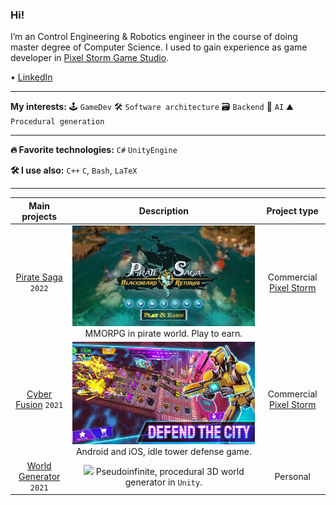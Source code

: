 ### Hi!
I’m an Control Engineering & Robotics engineer in the course of doing master degree of Computer Science.
I used to gain experience as game developer in [Pixel Storm Game Studio](https://pixelstorm.pl/).

 • [LinkedIn](https://www.linkedin.com/in/micha%C5%82-wi%C4%99cek-8286b1206/)

___
**My interests:**
🕹 `GameDev`
🛠 `Software architecture`
🗃 `Backend`
🤖 `AI`
⛰ `Procedural generation`

___
**🔥 Favorite technologies:**
`C#` `UnityEngine`

**🛠 I use also:**
`C++`
`C`,
`Bash`,
`LaTeX`
  
___
| **Main projects**        | Description                                     | Project type           |
| :----------------------: | :---------------------------------------------------: | :----------------: |
| [Pirate Saga] `2022`     | ![](PirateSaga.png) MMORPG in pirate world. Play to earn.  | Commercial [Pixel Storm] |
| [Cyber Fusion] `2021`    |![](CyberFusion.png) Android and iOS, idle tower defense game. | Commercial [Pixel Storm] |
| [World Generator] `2021` | ![](https://github.com/wiecek1873/WorldGenerator/blob/main/Docs/MainImage.png) Pseudoinfinite, procedural 3D world generator in `Unity`. | Personal|


[Pixel Storm]: https://pixelstorm.pl/
[Cyber Fusion]: https://play.google.com/store/apps/details?id=com.PixelStorm.CyberPolice2&hl=pl&gl=US
[World Generator]: https://github.com/wiecek1873/WorldGenerator
[Pirate Saga]: https://www.facebook.com/PiratesSaga/videos/394644138877536
